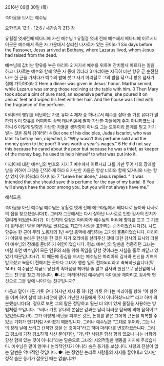 2016년 06월 30일 (목)

속마음을 보시는 예수님



요한복음 12:1 - 12:8 / 새찬송가 213 장


유월절 엿새전에 베다니에 가신 예수님 
1 유월절 엿새 전에 예수께서 베다니에 이르시니 이곳은 예수께서 죽은 자 가운데서 살리신 나사로가 있는 곳이라 
1 Six days before the Passover, Jesus arrived at Bethany, where Lazarus lived, whom Jesus had raised from the dead.  

예수님께 값비싼 향유를 부은 마리아 
2 거기서 예수를 위하여 잔치할새 마르다는 일을 하고 나사로는 예수와 함께 앉은 자 중에 있더라 3 마리아는 지극히 비싼 향유 곧 순전한 나드 한 근을 가져다가 예수의 발에 붓고 자기 머리털로 그의 발을 닦으니 향유 냄새가 집에 가득하더라 
2 Here a dinner was given in Jesus' honor. Martha served, while Lazarus was among those reclining at the table with him. 3 Then Mary took about a pint of pure nard, an expensive perfume; she poured it on Jesus' feet and wiped his feet with her hair. And the house was filled with the fragrance of the perfume. 

마리아의 행위를 비난하는 가룟 유다
4 제자 중 하나로서 예수를 잡아 줄 가룟 유다가 말하되 5 이 향유를 어찌하여 삼백 데나리온에 팔아 가난한 자들에게 주지 아니하였느냐 하니 6 이렇게 말함은 가난한 자들을 생각함이 아니요 그는 도둑이라 돈궤를 맡고 거기 넣는 것을 훔쳐 감이러라 
4 But one of his disciples, Judas Iscariot, who was later to betray him, objected, 5 "Why wasn't this perfume sold and the money given to the poor? It was worth a year's wages." 6 He did not say this because he cared about the poor but because he was a thief; as keeper of the money bag, he used to help himself to what was put into it. 

마리아에 대한 예수님의 변호와 지지 
7 예수께서 이르시되 그를 가만 두어 나의 장례할 날을 위하여 그것을 간직하게 하라 8 가난한 자들은 항상 너희와 함께 있거니와 나는 항상 있지 아니하리라 하시니라 
7 "Leave her alone," Jesus replied. " It was intended that she should save this perfume for the day of my burial. 8 You will always have the poor among you, but you will not always have me."

해석도움





속마음을 아신 예수님
예수님은 유월절 엿새 전에 에브라임에서 베다니로 돌아와 나사로의 집을 찾으셨습니다(1). 그러자 그곳에서는 다시 살아난 나사로로 인한 감사의 잔치가 열리게 되었습니다(2). 이 잔치의 절정은 마리아가 예수님의 머리에 향유를 붓고 그 기름이 흘러내린 발을 머리털로 씻김으로 최고의 사랑을 표현하는 순간이었습니다(3). 나드 향유는 한 근이 무려 노동자의 1년 수입 총액에 해당하는 고가의 물품이었습니다. 마리아가 이렇게 놀라운 헌신을 한 것은 자기 오라비를 살려주신 것에 대한 감사의 표시와 더불어 예수님의 장례를 준비하기 위함이었습니다. 평소 예수님의 말씀을 청종하던 그녀는 며칠 후면 예수님이 모든 인류의 죄를 위해 죽임을 당할 것이라는 사실을 홀로 깨닫고 있었기 때문입니다(7). 이 때문에 중심을 보시는 예수님은 마리아의 감사와 헌신을 기쁘게 받으셨고 복음이 전해지는 곳마다 그녀가 행한 일도 전파되리라고 축복하셨습니다(막14:9). 예수님은 지금도 당신의 속마음을 헤아릴 줄 알고 감사와 헌신으로 당신앞에 나오는 친구를 찾고 계십니다. 
●나는 마리아처럼 예수님의 속마음을 헤아리고 감사와 헌신으로 그분 앞에 나아가는 친구입니까?

마음과 말이 다른 가룟 유다
하지만 제자 중 하나인 가룟 유다는 마리아를 향해 “이 향유를 어찌 하여 삼백 데나리온에 팔아 가난한 자들에게 주지 아니하셨느냐?” 라고 하며 격분했습니다(5). 겉으로 보면 그의 말은 정당하고 훨씬 더 의미 있게 물질을 사용하는 방법처럼 보입니다. 그러나 가룟 유다의 본심은 겉과는 달리 더러운 탐욕에 의해 움직이고 있었습니다.(6). 그가 이렇게 비난을 퍼부은 것은, 돈궤를 맡은 그에게 큰돈을 착복할 수 있는 기회가 연기처럼 사라졌기 때문입니다. 그러나 예수님은 “그대로 두어라, 그는 나의 장례 날에 쓰려고 간직한 것을 쓴 것이다”라고 하며 마리아를 변호하셨습니다. 그리고 평소에 가장 검소하게 사신 분이지만, “가난한 사람은 항상 함께 있으나 나는 너희와 항상 함께 있는 것이 아니라”라는 말씀으로 그녀의 시의적절한 행동을 지지해 주셨습니다. 예수님은 말이 얼마나 논리적인지가 아니라 숨은 동기를 보십니다. 사랑과 진실이 없는 달변은 악마적인 것입니다.
●나는 정연한 논리로 사람들의 지지를 끌어내고 있지만 정작 숨은 동기가 잘못된 때는 없습니까?